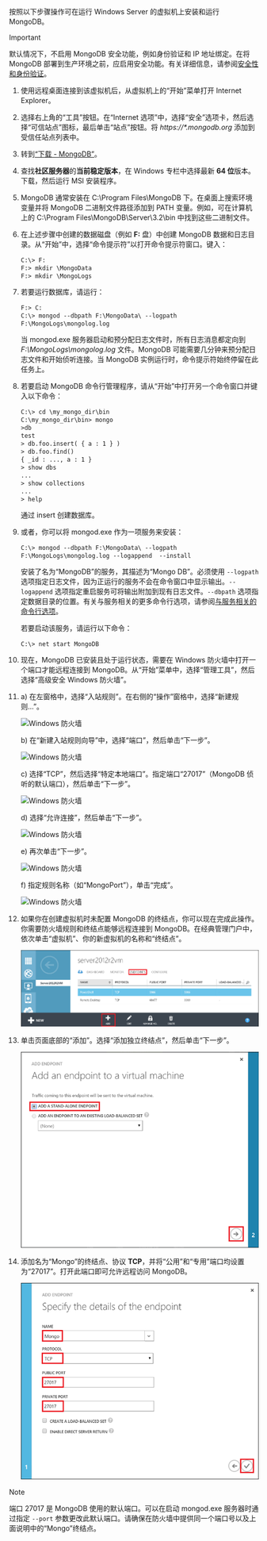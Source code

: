 按照以下步骤操作可在运行 Windows Server 的虚拟机上安装和运行 MongoDB。

> [!IMPORTANT]
> 默认情况下，不启用 MongoDB 安全功能，例如身份验证和 IP 地址绑定。在将 MongoDB 部署到生产环境之前，应启用安全功能。有关详细信息，请参阅[安全性和身份验证](http://www.mongodb.org/display/DOCS/Security+and+Authentication)。

1. 使用远程桌面连接到该虚拟机后，从虚拟机上的“开始”菜单打开 Internet Explorer。

2. 选择右上角的“工具”按钮。在“Internet 选项”中，选择“安全”选项卡，然后选择“可信站点”图标，最后单击“站点”按钮。将 _https://*.mongodb.org_ 添加到受信任站点列表中。

3. 转到[“下载 - MongoDB”](https://www.mongodb.com/download-center#community)。

4. 查找**社区服务器**的**当前稳定版本**，在 Windows 专栏中选择最新 **64 位**版本。下载，然后运行 MSI 安装程序。

5. MongoDB 通常安装在 C:\\Program Files\\MongoDB 下。在桌面上搜索环境变量并将 MongoDB 二进制文件路径添加到 PATH 变量。例如，可在计算机上的 C:\\Program Files\\MongoDB\\Server\\3.2\\bin 中找到这些二进制文件。

6. 在上述步骤中创建的数据磁盘（例如 **F:** 盘）中创建 MongoDB 数据和日志目录。从“开始”中，选择“命令提示符”以打开命令提示符窗口。键入：

    ```
    C:\> F:
    F:> mkdir \MongoData
    F:> mkdir \MongoLogs
    ```

7. 若要运行数据库，请运行：

    ```
    F:> C:
    C:\> mongod --dbpath F:\MongoData\ --logpath F:\MongoLogs\mongolog.log
    ```

    当 mongod.exe 服务器启动和预分配日志文件时，所有日志消息都定向到 *F:\\MongoLogs\\mongolog.log* 文件。MongoDB 可能需要几分钟来预分配日志文件和开始侦听连接。当 MongoDB 实例运行时，命令提示符始终停留在此任务上。

8. 若要启动 MongoDB 命令行管理程序，请从“开始”中打开另一个命令窗口并键入以下命令：

    ```
    C:\> cd \my_mongo_dir\bin  
    C:\my_mongo_dir\bin> mongo  
    >db  
    test
    > db.foo.insert( { a : 1 } )  
    > db.foo.find()  
    { _id : ..., a : 1 }  
    > show dbs  
    ...  
    > show collections  
    ...  
    > help  
    ```

    通过 insert 创建数据库。

9. 或者，你可以将 mongod.exe 作为一项服务来安装：

    ```
    C:\> mongod --dbpath F:\MongoData\ --logpath F:\MongoLogs\mongolog.log --logappend  --install
    ```

    安装了名为“MongoDB”的服务，其描述为“Mongo DB”。必须使用 `--logpath` 选项指定日志文件，因为正运行的服务不会在命令窗口中显示输出。`--logappend` 选项指定重启服务可将输出附加到现有日志文件。`--dbpath` 选项指定数据目录的位置。有关与服务相关的更多命令行选项，请参阅[与服务相关的命令行选项][MongoWindowsSvcOptions]。

    若要启动该服务，请运行以下命令：

    ```
    C:\> net start MongoDB
    ```

10. 现在，MongoDB 已安装且处于运行状态，需要在 Windows 防火墙中打开一个端口才能远程连接到 MongoDB。从“开始”菜单中，选择“管理工具”，然后选择“高级安全 Windows 防火墙”。

11. a) 在左窗格中，选择“入站规则”。在右侧的“操作”窗格中，选择“新建规则...”。

    ![Windows 防火墙][Image1]  

    b) 在“新建入站规则向导”中，选择“端口”，然后单击“下一步”。

    ![Windows 防火墙][Image2]  

    c) 选择“TCP”，然后选择“特定本地端口”。指定端口“27017”（MongoDB 侦听的默认端口），然后单击“下一步”。

    ![Windows 防火墙][Image3]  

    d) 选择“允许连接”，然后单击“下一步”。

    ![Windows 防火墙][Image4]  

    e) 再次单击“下一步”。

    ![Windows 防火墙][Image5]  

    f) 指定规则名称（如“MongoPort”），单击“完成”。

    ![Windows 防火墙][Image6]  

12. 如果你在创建虚拟机时未配置 MongoDB 的终结点，你可以现在完成此操作。你需要防火墙规则和终结点能够远程连接到 MongoDB。在经典管理门户中，依次单击“虚拟机”、你的新虚拟机的名称和“终结点”。

    ![终结点][Image7]  

13. 单击页面底部的“添加”。选择“添加独立终结点”，然后单击“下一步”。

    ![终结点][Image8]  

14. 添加名为“Mongo”的终结点、协议 **TCP**，并将“公用”和“专用”端口均设置为“27017”。打开此端口即可允许远程访问 MongoDB。

    ![终结点][Image9]  

> [!NOTE]
> 端口 27017 是 MongoDB 使用的默认端口。可以在启动 mongod.exe 服务器时通过指定 `--port` 参数更改此默认端口。请确保在防火墙中提供同一个端口号以及上面说明中的“Mongo”终结点。

[MongoDownloads]: http://www.mongodb.org/downloads

[MongoWindowsSvcOptions]: http://www.mongodb.org/display/DOCS/Windows+Service

[Image1]: ./media/install-and-run-mongo-on-win2k8-vm/WinFirewall1.png
[Image2]: ./media/install-and-run-mongo-on-win2k8-vm/WinFirewall2.png
[Image3]: ./media/install-and-run-mongo-on-win2k8-vm/WinFirewall3.png
[Image4]: ./media/install-and-run-mongo-on-win2k8-vm/WinFirewall4.png
[Image5]: ./media/install-and-run-mongo-on-win2k8-vm/WinFirewall5.png
[Image6]: ./media/install-and-run-mongo-on-win2k8-vm/WinFirewall6.png
[Image7]: ./media/install-and-run-mongo-on-win2k8-vm/WinVmAddEndpoint.png
[Image8]: ./media/install-and-run-mongo-on-win2k8-vm/WinVmAddEndpoint2.png
[Image9]: ./media/install-and-run-mongo-on-win2k8-vm/WinVmAddEndpoint3.png

<!---HONumber=Mooncake_1114_2016-->